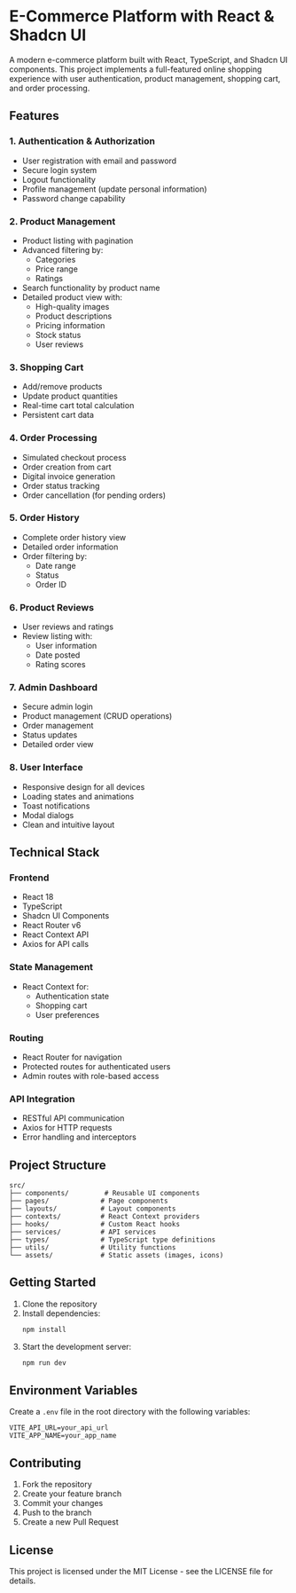 # E-Commerce Platform with React & Shadcn UI

A modern e-commerce platform built with React, TypeScript, and Shadcn UI components. This project implements a full-featured online shopping experience with user authentication, product management, shopping cart, and order processing.

## Features

### 1. Authentication & Authorization

- User registration with email and password
- Secure login system
- Logout functionality
- Profile management (update personal information)
- Password change capability

### 2. Product Management

- Product listing with pagination
- Advanced filtering by:
  - Categories
  - Price range
  - Ratings
- Search functionality by product name
- Detailed product view with:
  - High-quality images
  - Product descriptions
  - Pricing information
  - Stock status
  - User reviews

### 3. Shopping Cart

- Add/remove products
- Update product quantities
- Real-time cart total calculation
- Persistent cart data

### 4. Order Processing

- Simulated checkout process
- Order creation from cart
- Digital invoice generation
- Order status tracking
- Order cancellation (for pending orders)

### 5. Order History

- Complete order history view
- Detailed order information
- Order filtering by:
  - Date range
  - Status
  - Order ID

### 6. Product Reviews

- User reviews and ratings
- Review listing with:
  - User information
  - Date posted
  - Rating scores

### 7. Admin Dashboard

- Secure admin login
- Product management (CRUD operations)
- Order management
- Status updates
- Detailed order view

### 8. User Interface

- Responsive design for all devices
- Loading states and animations
- Toast notifications
- Modal dialogs
- Clean and intuitive layout

## Technical Stack

### Frontend

- React 18
- TypeScript
- Shadcn UI Components
- React Router v6
- React Context API
- Axios for API calls

### State Management

- React Context for:
  - Authentication state
  - Shopping cart
  - User preferences

### Routing

- React Router for navigation
- Protected routes for authenticated users
- Admin routes with role-based access

### API Integration

- RESTful API communication
- Axios for HTTP requests
- Error handling and interceptors

## Project Structure

```
src/
├── components/         # Reusable UI components
├── pages/             # Page components
├── layouts/           # Layout components
├── contexts/          # React Context providers
├── hooks/             # Custom React hooks
├── services/          # API services
├── types/             # TypeScript type definitions
├── utils/             # Utility functions
└── assets/            # Static assets (images, icons)
```

## Getting Started

1. Clone the repository
2. Install dependencies:
   ```bash
   npm install
   ```
3. Start the development server:
   ```bash
   npm run dev
   ```

## Environment Variables

Create a `.env` file in the root directory with the following variables:

```
VITE_API_URL=your_api_url
VITE_APP_NAME=your_app_name
```

## Contributing

1. Fork the repository
2. Create your feature branch
3. Commit your changes
4. Push to the branch
5. Create a new Pull Request

## License

This project is licensed under the MIT License - see the LICENSE file for details.
